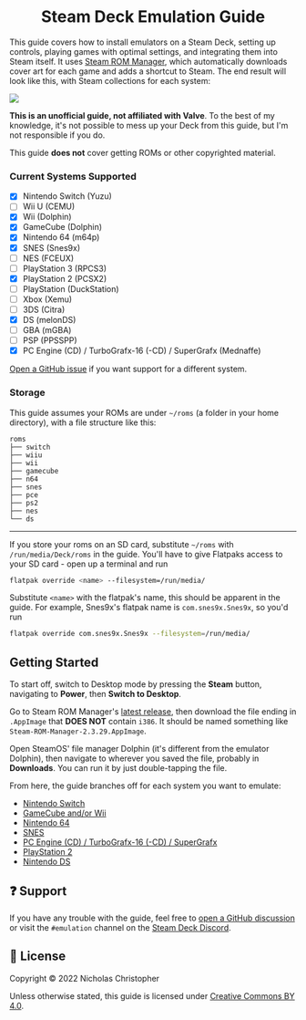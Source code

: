 <h1 align="center">Steam Deck Emulation Guide</h1>

This guide covers how to install emulators on a Steam Deck, setting up controls, playing games with optimal settings, and integrating them into Steam itself. It uses [Steam ROM Manager](https://steamgriddb.github.io/steam-rom-manager/), which automatically downloads cover art for each game and adds a shortcut to Steam. The end result will look like this, with Steam collections for each system:

![](https://cdn.discordapp.com/attachments/809297772850839552/950265581087637554/unknown.png)

**This is an unofficial guide, not affiliated with Valve**. To the best of my knowledge, it's not possible to mess up your Deck from this guide, but I'm not responsible if you do.

This guide **does not** cover getting ROMs or other copyrighted material.

### Current Systems Supported

-   [x] Nintendo Switch (Yuzu)
-   [ ] Wii U (CEMU)
-   [x] Wii (Dolphin)
-   [x] GameCube (Dolphin)
-   [x] Nintendo 64 (m64p)
-   [x] SNES (Snes9x)
-   [ ] NES (FCEUX)
-   [ ] PlayStation 3 (RPCS3)
-   [x] PlayStation 2 (PCSX2)
-   [ ] PlayStation (DuckStation)
-   [ ] Xbox (Xemu)
-   [ ] 3DS (Citra)
-   [x] DS (melonDS)
-   [ ] GBA (mGBA)
-   [ ] PSP (PPSSPP)
-   [x] PC Engine (CD) / TurboGrafx-16 (-CD) / SuperGrafx (Mednaffe)

[Open a GitHub issue](https://github.com/nchristopher/steamdeck-emulation/issues/new) if you want support for a different system.

### Storage

This guide assumes your ROMs are under `~/roms` (a folder in your home directory), with a file structure like this:

```
roms
├── switch
├── wiiu
├── wii
├── gamecube
├── n64
├── snes
├── pce
├── ps2
├── nes
└── ds
```

---

If you store your roms on an SD card, substitute `~/roms` with `/run/media/Deck/roms` in the guide. You'll have to give Flatpaks access to your SD card - open up a terminal and run

```bash
flatpak override <name> --filesystem=/run/media/
```

Substitute `<name>` with the flatpak's name, this should be apparent in the guide. For example, Snes9x's flatpak name is `com.snes9x.Snes9x`, so you'd run

```bash
flatpak override com.snes9x.Snes9x --filesystem=/run/media/
```

## Getting Started

To start off, switch to Desktop mode by pressing the **Steam** button, navigating to **Power**, then **Switch to Desktop**.

Go to Steam ROM Manager's [latest release](https://github.com/SteamGridDB/steam-rom-manager/releases/latest), then download the file ending in `.AppImage` that **DOES NOT** contain `i386`. It should be named something like `Steam-ROM-Manager-2.3.29.AppImage`.

Open SteamOS' file manager Dolphin (it's different from the emulator Dolphin), then navigate to wherever you saved the file, probably in **Downloads**. You can run it by just double-tapping the file.

From here, the guide branches off for each system you want to emulate:

-   [Nintendo Switch](./emulators/yuzu.md)
-   [GameCube and/or Wii](./emulators/dolphin.md)
-   [Nintendo 64](./emulators/m64p.md)
-   [SNES](./emulators/snes9x.md)
-   [PC Engine (CD) / TurboGrafx-16 (-CD) / SuperGrafx](./emulators/mednaffe.md)
-   [PlayStation 2](./emulators/pcsx2.md)
-   [Nintendo DS](./emulators/melonds.md)

## ❓ Support

If you have any trouble with the guide, feel free to [open a GitHub discussion](https://github.com/nchristopher/steamdeck-emulation/discussions/new) or visit the `#emulation` channel on the [Steam Deck Discord](https://discord.gg/myS7JkUtvA).

## 📜 License

Copyright &copy; 2022 Nicholas Christopher

Unless otherwise stated, this guide is licensed under [Creative Commons BY 4.0](https://creativecommons.org/licenses/by/4.0/).
